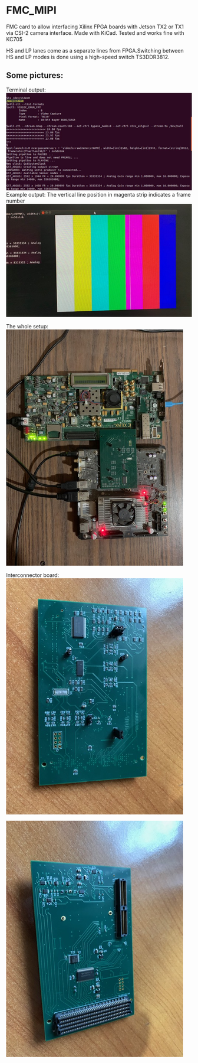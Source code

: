 # FMC_MIPI
FMC card to allow interfacing Xilinx FPGA boards with Jetson TX2 or TX1 via CSI-2 camera interface.
Made with KiCad.
Tested and works fine with KC705

HS and LP lanes come as a separate lines from FPGA.Switching between HS and LP modes is done using a high-speed switch 
TS3DDR3812.


## Some pictures:
Terminal output:
![Alt text](https://github.com/VideoGPU/MIPI_CSI2_TX/blob/master/pictures/terminal_output.jpg?raw=true)
Example output:
The vertical line position in magenta strip indicates a frame number
![Alt text](https://github.com/VideoGPU/MIPI_CSI2_TX/blob/master/pictures/IMG_6613.jpg?raw=true)

The whole setup:
![Alt text](https://github.com/VideoGPU/MIPI_CSI2_TX/blob/master/pictures/IMG_6612.jpg?raw=true)

Interconnector board:
![Alt text](https://github.com/VideoGPU/MIPI_CSI2_TX/blob/master/pictures/IMG_6610.jpg?raw=true)

![Alt text](https://github.com/VideoGPU/MIPI_CSI2_TX/blob/master/pictures/IMG_6611.jpg?raw=true)
